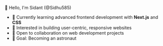 👋 Hello, I'm Sidant (@Sidhu585)

- 🌱 Currently learning advanced frontend development with **Next.js** and **CSS**
- 👀 Interested in building user-centric, responsive websites
- 💼 Open to collaboration on web development projects
- 🎯 Goal: Becoming an astronaut


<!---
Sidhu585/Sidhu585 is a ✨ special ✨ repository because its `README.md` (this file) appears on your GitHub profile.
You can click the Preview link to take a look at your changes.
--->
